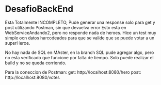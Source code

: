 # DesafioBackEnd

Esta Totalmente INCOMPLETO, Pude generar una response solo para get y post utilizando Postman, sin que devuelva error Esto esta en WebServiceAndando2, 
pero no responde nada de heroes. 
Hice un test muy simple ocn datos harcodeados para que se valide que se puede votar a un superHeroe.

No hay nada de SQL en MAster, en la branch SQL pude agregar algo, pero no esta verificado que funcione por falta de tiempo. Solo puede realizar el build y no se
queda corriendo.

Para la coneccion de Postman: get:  http://localhost:8080/hero
                              post: http://localhost:8080/votes
